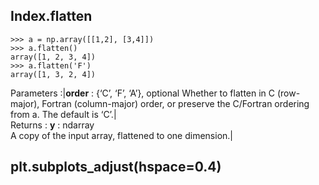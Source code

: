## Index.flatten
```
>>> a = np.array([[1,2], [3,4]])
>>> a.flatten()
array([1, 2, 3, 4])
>>> a.flatten('F')
array([1, 3, 2, 4])
```

Parameters :|**order** : {‘C’, ‘F’, ‘A’}, optional
Whether to flatten in C (row-major), Fortran (column-major) order, or preserve the C/Fortran ordering from a. The default is ‘C’.|
<br>
Returns : **y** : ndarray<br>
A copy of the input array, flattened to one dimension.|




## plt.subplots_adjust(hspace=0.4)
